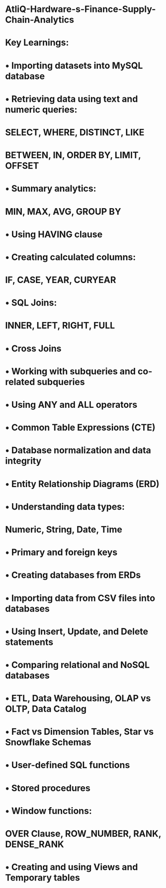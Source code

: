 # AtliQ-Hardware-s-Finance-Supply-Chain-Analytics
# Key Learnings:
# •	Importing datasets into MySQL database
# •	Retrieving data using text and numeric queries:
# 	SELECT, WHERE, DISTINCT, LIKE
#	  BETWEEN, IN, ORDER BY, LIMIT, OFFSET
#  •	Summary analytics:
#  	MIN, MAX, AVG, GROUP BY
#  •	Using HAVING clause
#  •	Creating calculated columns:
#  	IF, CASE, YEAR, CURYEAR
#  •	SQL Joins:
#  	INNER, LEFT, RIGHT, FULL
#  •	Cross Joins
#  •	Working with subqueries and co-related subqueries
#  •	Using ANY and ALL operators
#  •	Common Table Expressions (CTE)
#  •	Database normalization and data integrity
#  •	Entity Relationship Diagrams (ERD)
#  •	Understanding data types:
#  	Numeric, String, Date, Time
#  •	Primary and foreign keys
#  •	Creating databases from ERDs
#  •	Importing data from CSV files into databases
#  •	Using Insert, Update, and Delete statements
#  •	Comparing relational and NoSQL databases
#  •	ETL, Data Warehousing, OLAP vs OLTP, Data Catalog
#  •	Fact vs Dimension Tables, Star vs Snowflake Schemas
#  •	User-defined SQL functions
#  •	Stored procedures
#  •	Window functions:
#  	OVER Clause, ROW_NUMBER, RANK, DENSE_RANK
#  •	Creating and using Views and Temporary tables

